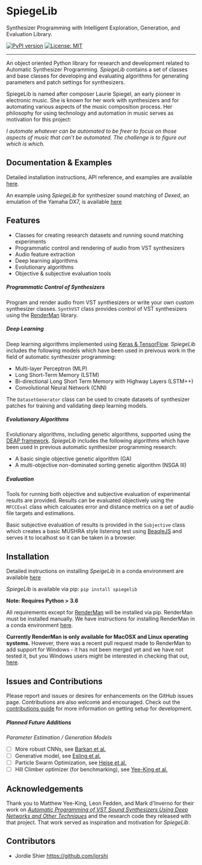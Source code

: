 # SpiegeLib

Synthesizer Programming with Intelligent Exploration, Generation, and Evaluation Library.

[![PyPI version](https://badge.fury.io/py/spiegelib.svg)](https://badge.fury.io/py/spiegelib)
[![License: MIT](https://img.shields.io/badge/License-MIT-yellow.svg)](https://opensource.org/licenses/MIT)

---

An object oriented Python library for research and development related to Automatic Synthesizer Programming. *SpiegeLib* contains a set of classes and base classes for developing and evaluating algorithms for generating parameters and patch settings for synthesizers.

SpiegeLib is named after composer Laurie Spiegel, an early pioneer in electronic music. She is known for her work with synthesizers and for automating various aspects of the music composition process. Her philosophy for using technology and automation in music serves as motivation for this project:

*I automate whatever can be automated to be freer to focus on those aspects of music that can’t be automated. The challenge is to figure out which is which.*

## Documentation & Examples

Detailed installation instructions, API reference, and examples are available [here](https://spiegelib.github.io/spiegelib/).

An example using *SpiegeLib* for synthesizer sound matching of *Dexed*, an emulation of the Yamaha DX7, is available [here](https://spiegelib.github.io/spiegelib/examples/fm_sound_match.html)

## Features

- Classes for creating research datasets and running sound matching experiments
- Programmatic control and rendering of audio from VST synthesizers
- Audio feature extraction
- Deep learning algorithms
- Evolutionary algorithms 
- Objective & subjective evaluation tools

##### Programmatic Control of Synthesizers

Program and render audio from VST synthesizers or write your own custom synthesizer classes. ``SynthVST`` class provides control of VST synthesizers using the [RenderMan](https://github.com/fedden/RenderMan) library.

##### Deep Learning

Deep learning algorithms implemented using [Keras & TensorFlow](https://www.tensorflow.org/). *SpiegeLib* includes the following models which have been used in preivous work in the field of automatic synthesizer programming:

- Multi-layer Perceptron (MLP)
- Long Short-Term Memory (LSTM)
- Bi-directional Long Short Term Memory with Highway Layers (LSTM++)
- Convolutional Neural Network (CNN)

The ``DatasetGenerator`` class can be used to create datasets of synthesizer patches for training and validating deep learning models.

##### Evolutionary Algorithms

Evolutionary algorithms, including genetic algorithms, supported using the [DEAP framework](https://github.com/DEAP/deap). *SpiegeLib* includes the following algorithms which have been used in previous automatic synthesizer programming research:

- A basic single objective genetic algorithm (GA)
- A multi-objective non-dominated sorting genetic algorithm (NSGA III)

##### Evaluation

Tools for running both objective and subjective evaluation of experimental results are provided. Results can be evaluated objectively using the ``MFCCEval`` class which calcuates error and distance metrics on a set of audio file targets and estimations.

Basic subjective evaluation of results is provided in the ``Subjective`` class which creates a basic MUSHRA style listening test using [BeaqleJS](https://github.com/HSU-ANT/beaqlejs) and serves it to localhost so it can be taken in a browser.

## Installation

Detailed instructions on installing *SpeigeLib* in a conda environment are available [here](https://spiegelib.github.io/spiegelib/getting_started/installation.html)

*SpiegeLib* is available via pip:
`pip install spiegelib`

**Note: Requires Python > 3.6**

All requirements except for [RenderMan](https://github.com/fedden/RenderMan) will be installed via pip. RenderMan must be installed manually. We have instructions for installing RenderMan in a conda environment [here](https://spiegelib.github.io/spiegelib/getting_started/installation.html#installing-renderman-in-an-anaconda-environment).

**Currently RenderMan is only available for MacOSX and Linux operating systems.** However, there was a recent pull request made to RenderMan to add support for Windows - it has not been merged yet and we have not tested it, but you Windows users might be interested in checking that out, [here](https://github.com/DBraun/RenderMan/tree/windows).

## Issues and Contributions

Please report and issues or desires for enhancements on the GitHub issues page. Contributions are also welcome and encouraged. Check out the [contributions guide](https://spiegelib.github.io/spiegelib/contributing.html) for more information on getting setup for development.

##### Planned Future Additions

*Parameter Estimation / Generation Models*
- [ ] More robust CNNs, see [Barkan et al.](https://ieeexplore.ieee.org/abstract/document/8854832?casa_token=7_TqusED43UAAAAA:UFEPg_f7LxWyRa-oTezaA2YW8tgxQpZ9WtBArJdPRcelynwFsO4wkWTAtRs5zoZL5lLjBWIumTY)
- [ ] Generative model, see [Esling et al.](https://www.mdpi.com/2076-3417/10/1/302)
- [ ] Particle Swarm Optimization, see [Heise et al.](http://www.aes.org/e-lib/online/browse.cfm?elib=15053)
- [ ] Hill Climber optimizer (for benchmarking), see [Yee-King et al.](https://ieeexplore.ieee.org/abstract/document/8323327?casa_token=795OBbWb74QAAAAA:iXxMiGgAJ32MMWYpRlqPy0xvAxwztedvv3sZpaJZ9t-O9-nNJmtTteiEjhtB2h0CQ6S8mHhFbII)

## Acknowledgements

Thank you to Matthew Yee-King, Leon Fedden, and Mark d'Inverno for their work on [*Automatic Programming of VST Sound Synthesizers Using Deep Networks and Other Techniques*](https://ieeexplore.ieee.org/abstract/document/8323327?casa_token=795OBbWb74QAAAAA:iXxMiGgAJ32MMWYpRlqPy0xvAxwztedvv3sZpaJZ9t-O9-nNJmtTteiEjhtB2h0CQ6S8mHhFbII) and the research code they released with that project. That work served as inspiration and motivation for *SpiegeLib*.

## Contributors

 - Jordie Shier https://github.com/jorshi
